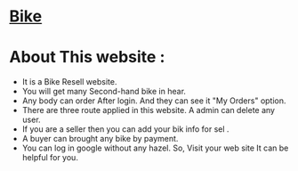 #
# [ Bike](https://bike-4.web.app/)

# About This website :

- It is a Bike Resell website.
- You will get many Second-hand bike in hear.
- Any body can order After login. And they can see it "My Orders" option.
- There are three route applied in this website. A admin can delete any user.
- If you are a seller then you can add your bik info for sel .
- A buyer can brought any bike by payment.
- You can log in google without any hazel. So, Visit your web site It can be helpful for you.
